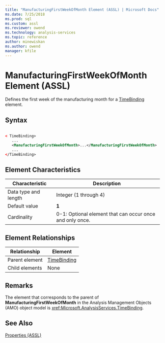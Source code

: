 ```yaml
---
title: "ManufacturingFirstWeekOfMonth Element (ASSL) | Microsoft Docs"
ms.date: 7/25/2018
ms.prod: sql
ms.custom: assl
ms.reviewer: owend
ms.technology: analysis-services
ms.topic: reference
author: minewiskan
ms.author: owend
manager: kfile
---
```

# ManufacturingFirstWeekOfMonth Element (ASSL)

  Defines the first week of the manufacturing month for a [TimeBinding](../data-type/timebinding-data-type-assl.md) element.  
  
## Syntax  
  
```xml  
  
< TimeBinding>  
   ...  
   <ManufacturingFirstWeekOfMonth>...</ManufacturingFirstWeekOfMonth>  
   ...  
</TimeBinding>  
```  
  
## Element Characteristics  
  
|Characteristic|Description|  
|--------------------|-----------------|  
|Data type and length|Integer (1 through 4)|  
|Default value|**1**|  
|Cardinality|0-1: Optional element that can occur once and only once.|  
  
## Element Relationships  
  
|Relationship|Element|  
|------------------|-------------|  
|Parent element|[TimeBinding](../data-type/timebinding-data-type-assl.md)|  
|Child elements|None|  
  
## Remarks  
 The element that corresponds to the parent of **ManufacturingFirstWeekOfMonth** in the Analysis Management Objects (AMO) object model is <xref:Microsoft.AnalysisServices.TimeBinding>.  
  
## See Also  
 [Properties &#40;ASSL&#41;](properties-assl.md)  
  
  
